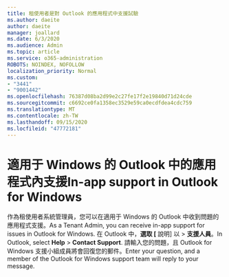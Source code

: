 ```yaml
---
title: 租使用者是對 Outlook 的應用程式中支援試驗
ms.author: daeite
author: daeite
manager: joallard
ms.date: 6/3/2020
ms.audience: Admin
ms.topic: article
ms.service: o365-administration
ROBOTS: NOINDEX, NOFOLLOW
localization_priority: Normal
ms.custom:
- "3441"
- "9001442"
ms.openlocfilehash: 76387d08ba2d99e2c27fe17f2e19840d71d24cde
ms.sourcegitcommit: c6692ce0fa1358ec3529e59ca0ecdfdea4cdc759
ms.translationtype: MT
ms.contentlocale: zh-TW
ms.lasthandoff: 09/15/2020
ms.locfileid: "47772181"
---
```

# <a name="in-app-support-in-outlook-for-windows"></a><span data-ttu-id="e2bae-102">適用于 Windows 的 Outlook 中的應用程式內支援</span><span class="sxs-lookup"><span data-stu-id="e2bae-102">In-app support in Outlook for Windows</span></span>

<span data-ttu-id="e2bae-103">作為租使用者系統管理員，您可以在適用于 Windows 的 Outlook 中收到問題的應用程式支援。</span><span class="sxs-lookup"><span data-stu-id="e2bae-103">As a Tenant Admin, you can receive in-app support for issues in Outlook for Windows.</span></span> <span data-ttu-id="e2bae-104">在 Outlook 中，**選取 [** 說明] 以  >  **支援人員**。</span><span class="sxs-lookup"><span data-stu-id="e2bae-104">In Outlook, select **Help** > **Contact Support**.</span></span> <span data-ttu-id="e2bae-105">請輸入您的問題，且 Outlook for Windows 支援小組成員將會回復您的郵件。</span><span class="sxs-lookup"><span data-stu-id="e2bae-105">Enter your question, and a member of the Outlook for Windows support team will reply to your message.</span></span>